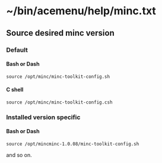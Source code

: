 # ~/bin/acemenu/help/minc.txt

## Source desired minc version

### Default

#### Bash or Dash

    source /opt/minc/minc-toolkit-config.sh

#### C shell

    source /opt/minc/minc-toolkit-config.csh

### Installed version specific

#### Bash or Dash

    source /opt/mincminc-1.0.08/minc-toolkit-config.sh

and so on.



